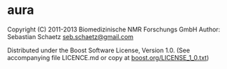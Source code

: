 aura
====

Copyright (C) 2011-2013 Biomedizinische NMR Forschungs GmbH
Author: Sebastian Schaetz <seb.schaetz@gmail.com>

Distributed under the Boost Software License, Version 1.0.
(See accompanying file LICENCE.md or copy at [boost.org/LICENSE_1_0.txt](http://www.boost.org/LICENSE_1_0.txt "boost.org/LICENSE_1_0.txt"))

